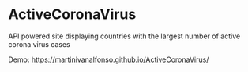 # ActiveCoronaVirus
API powered site displaying countries with the largest number of active corona virus cases

Demo:
https://martinivanalfonso.github.io/ActiveCoronaVirus/

